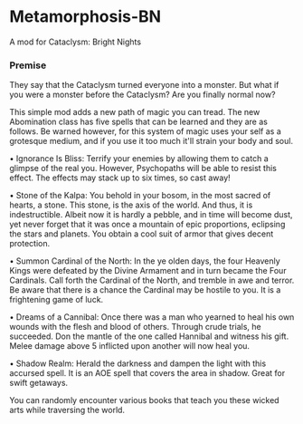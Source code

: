 # Metamorphosis-BN
A mod for Cataclysm: Bright Nights
### Premise
They say that the Cataclysm turned everyone into a monster. But what if you were a monster before the Cataclysm? Are you finally normal now?

This simple mod adds a new path of magic you can tread. The new Abomination class has five spells that can be learned and they are as follows. Be warned however, for this system of magic uses your self as a grotesque medium, and if you use it too much it'll strain your body and soul.

• Ignorance Is Bliss: Terrify your enemies by allowing them to catch a glimpse of the real you. However, Psychopaths will be able to resist this effect. The effects may stack up to six times, so cast away!

• Stone of the Kalpa: You behold in your bosom, in the most sacred of hearts, a stone. This stone, is the axis of the world. And thus, it is indestructible. Albeit now it is hardly a pebble, and in time will become dust, yet never forget that it was once a mountain of epic proportions, eclipsing the stars and planets. You obtain a cool suit of armor that gives decent protection.

• Summon Cardinal of the North: In the ye olden days, the four Heavenly Kings were defeated by the Divine Armament and in turn became the Four Cardinals. Call forth the Cardinal of the North, and tremble in awe and terror. Be aware that there is a chance the Cardinal may be hostile to you. It is a frightening game of luck.

• Dreams of a Cannibal: Once there was a man who yearned to heal his own wounds with the flesh and blood of others. Through crude trials, he succeeded. Don the mantle of the one called Hannibal and witness his gift. Melee damage above 5 inflicted upon another will now heal you.

• Shadow Realm: Herald the darkness and dampen the light with this accursed spell. It is an AOE spell that covers the area in shadow. Great for swift getaways.

You can randomly encounter various books that teach you these wicked arts while traversing the world.
